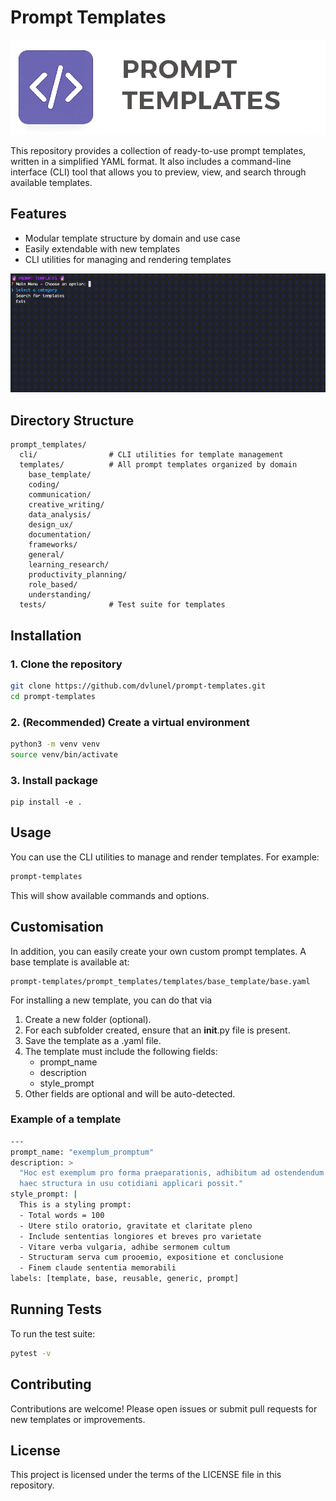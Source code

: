 # Prompt Templates

![Alt text](assets/logo.png)

This repository provides a collection of ready-to-use prompt templates, written in a simplified YAML format.
It also includes a command-line interface (CLI) tool that allows you to preview, view, and search through available templates.

## Features
- Modular template structure by domain and use case
- Easily extendable with new templates
- CLI utilities for managing and rendering templates


![Demo](assets/output.gif)

## Directory Structure
```
prompt_templates/
  cli/                # CLI utilities for template management
  templates/          # All prompt templates organized by domain
    base_template/
    coding/
    communication/
    creative_writing/
    data_analysis/
    design_ux/
    documentation/
    frameworks/
    general/
    learning_research/
    productivity_planning/
    role_based/
    understanding/
  tests/              # Test suite for templates
```

## Installation

### 1. Clone the repository
```bash
git clone https://github.com/dvlunel/prompt-templates.git
cd prompt-templates
```

### 2. (Recommended) Create a virtual environment
```bash
python3 -m venv venv
source venv/bin/activate
```

### 3. Install package
```
pip install -e .
```

## Usage

You can use the CLI utilities to manage and render templates. For example:

```bash
prompt-templates
```

This will show available commands and options.

## Customisation

In addition, you can easily create your own custom prompt templates. A base template is available at:
```
prompt-templates/prompt_templates/templates/base_template/base.yaml
```

For installing a new template, you can do that via

1. Create a new folder (optional).
2. For each subfolder created, ensure that an __init__.py file is present.
3. Save the template as a .yaml file.
3. The template must include the following fields:
    * prompt_name
    * description
    * style_prompt
4. Other fields are optional and will be auto-detected.

### Example of a template

```bash
---
prompt_name: "exemplum_promptum"
description: >
  "Hoc est exemplum pro forma praeparationis, adhibitum ad ostendendum quomodo
  haec structura in usu cotidiani applicari possit."
style_prompt: |
  This is a styling prompt:
  - Total words = 100
  - Utere stilo oratorio, gravitate et claritate pleno
  - Include sententias longiores et breves pro varietate
  - Vitare verba vulgaria, adhibe sermonem cultum
  - Structuram serva cum prooemio, expositione et conclusione
  - Finem claude sententia memorabili
labels: [template, base, reusable, generic, prompt]
```


## Running Tests

To run the test suite:
```bash
pytest -v
```

## Contributing

Contributions are welcome! Please open issues or submit pull requests for new templates or improvements.

## License

This project is licensed under the terms of the LICENSE file in this repository.
